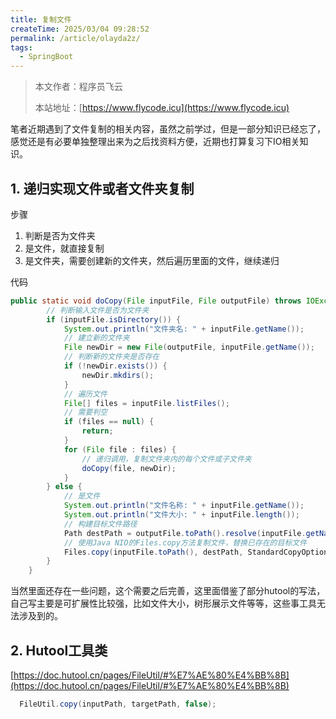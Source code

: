 ```yaml
---
title: 复制文件
createTime: 2025/03/04 09:28:52
permalink: /article/olayda2z/
tags:
  - SpringBoot
---
```

> 本文作者：程序员飞云
>
> 本站地址：[https://www.flycode.icu](https://www.flycode.icu)

笔者近期遇到了文件复制的相关内容，虽然之前学过，但是一部分知识已经忘了，感觉还是有必要单独整理出来为之后找资料方便，近期也打算复习下IO相关知识。

## 1. 递归实现文件或者文件夹复制

步骤

1. 判断是否为文件夹
2. 是文件，就直接复制
3. 是文件夹，需要创建新的文件夹，然后遍历里面的文件，继续递归

代码

```java
public static void doCopy(File inputFile, File outputFile) throws IOException {
        // 判断输入文件是否为文件夹
        if (inputFile.isDirectory()) {
            System.out.println("文件夹名: " + inputFile.getName());
            // 建立新的文件夹
            File newDir = new File(outputFile, inputFile.getName());
            // 判断新的文件夹是否存在
            if (!newDir.exists()) {
                newDir.mkdirs();
            }
            // 遍历文件
            File[] files = inputFile.listFiles();
            // 需要判空
            if (files == null) {
                return;
            }
            for (File file : files) {
                // 递归调用，复制文件夹内的每个文件或子文件夹
                doCopy(file, newDir);
            }
        } else {
            // 是文件
            System.out.println("文件名称: " + inputFile.getName());
            System.out.println("文件大小: " + inputFile.length());
            // 构建目标文件路径
            Path destPath = outputFile.toPath().resolve(inputFile.getName());
            // 使用Java NIO的Files.copy方法复制文件，替换已存在的目标文件
            Files.copy(inputFile.toPath(), destPath, StandardCopyOption.REPLACE_EXISTING);
        }
    }
```

当然里面还存在一些问题，这个需要之后完善，这里面借鉴了部分hutool的写法，自己写主要是可扩展性比较强，比如文件大小，树形展示文件等等，这些事工具无法涉及到的。

## 2. Hutool工具类

[https://doc.hutool.cn/pages/FileUtil/#%E7%AE%80%E4%BB%8B](https://doc.hutool.cn/pages/FileUtil/#%E7%AE%80%E4%BB%8B)

```java
  FileUtil.copy(inputPath, targetPath, false);
```
